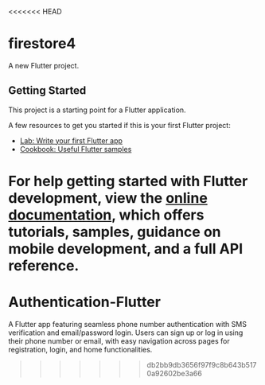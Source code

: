 <<<<<<< HEAD
# firestore4

A new Flutter project.

## Getting Started

This project is a starting point for a Flutter application.

A few resources to get you started if this is your first Flutter project:

- [Lab: Write your first Flutter app](https://docs.flutter.dev/get-started/codelab)
- [Cookbook: Useful Flutter samples](https://docs.flutter.dev/cookbook)

For help getting started with Flutter development, view the
[online documentation](https://docs.flutter.dev/), which offers tutorials,
samples, guidance on mobile development, and a full API reference.
=======
# Authentication-Flutter
A Flutter app featuring seamless phone number authentication with SMS verification and email/password login. Users can sign up or log in using their phone number or email, with easy navigation across pages for registration, login, and home functionalities.
>>>>>>> db2bb9db3656f97f9c8b643b5170a92602be3a66
